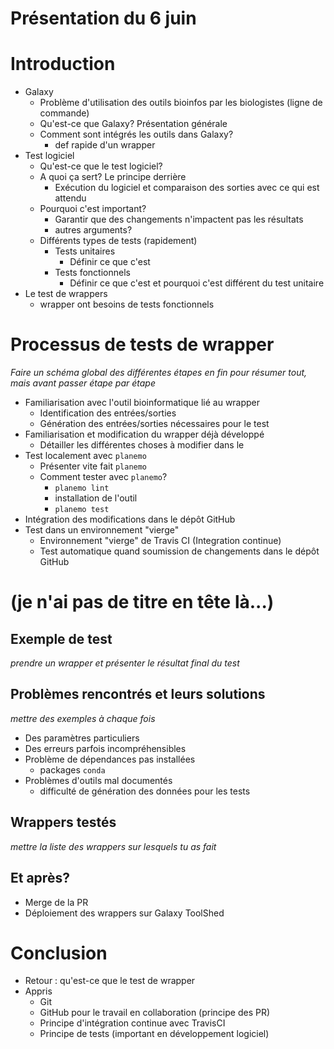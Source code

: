 Présentation du 6 juin
====

# Introduction

- Galaxy
  - Problème d'utilisation des outils bioinfos par les biologistes (ligne de commande)
  - Qu'est-ce que Galaxy? Présentation générale
  - Comment sont intégrés les outils dans Galaxy?
    - def rapide d'un wrapper
- Test logiciel
  - Qu'est-ce que le test logiciel?
  - A quoi ça sert? Le principe derrière
    - Exécution du logiciel et comparaison des sorties avec ce qui est attendu
  - Pourquoi c'est important?
    - Garantir que des changements n'impactent pas les résultats
    - autres arguments?
  - Différents types de tests (rapidement)
    - Tests unitaires
      - Définir ce que c'est
    - Tests fonctionnels
      - Définir ce que c'est et pourquoi c'est différent du test unitaire
- Le test de wrappers
    - wrapper ont besoins de tests fonctionnels

# Processus de tests de wrapper

*Faire un schéma global des différentes étapes en fin pour résumer tout, mais
avant passer étape par étape*

- Familiarisation avec l'outil bioinformatique lié au wrapper
  - Identification des entrées/sorties
  - Génération des entrées/sorties nécessaires pour le test
- Familiarisation et modification du wrapper déjà développé
  - Détailler les différentes choses à modifier dans le
- Test localement avec `planemo`
  - Présenter vite fait `planemo`
  - Comment tester avec `planemo`?
    - `planemo lint`
    - installation de l'outil
    - `planemo test`
- Intégration des modifications dans le dépôt GitHub
- Test dans un environnement "vierge"
  - Environnement "vierge" de Travis CI (Integration continue)
  - Test automatique quand soumission de changements dans le dépôt GitHub

# (je n'ai pas de titre en tête là...)

## Exemple de test

*prendre un wrapper et présenter le résultat final du test*

## Problèmes rencontrés et leurs solutions

*mettre des exemples à chaque fois*

- Des paramètres particuliers
- Des erreurs parfois incompréhensibles
- Problème de dépendances pas installées
    - packages `conda`
- Problèmes d'outils mal documentés
    - difficulté de génération des données pour les tests

## Wrappers testés

*mettre la liste des wrappers sur lesquels tu as fait*

## Et après?

- Merge de la PR
- Déploiement des wrappers sur Galaxy ToolShed

# Conclusion

- Retour : qu'est-ce que le test de wrapper
- Appris
    - Git
    - GitHub pour le travail en collaboration (principe des PR)
    - Principe d'intégration continue avec TravisCI
    - Principe de tests (important en développement logiciel)
